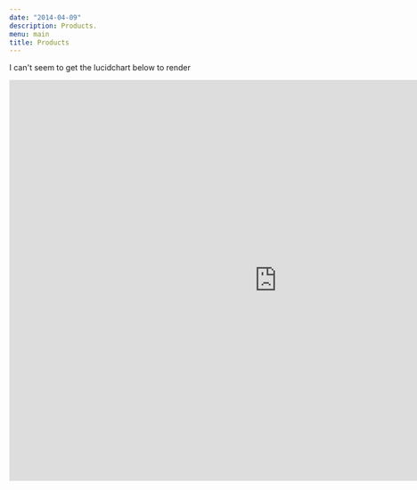 ```yaml
---
date: "2014-04-09"
description: Products.
menu: main
title: Products
---
```


I can't seem to get the lucidchart below to render

<div class="lucidchart"><iframe allowfullscreen frameborder="0" style="width:960px; height:720px" src="https://lucid.app/documents/embeddedchart/f4225fcb-551e-4b21-9ff7-05645c5b69ab" id="RJ-a2mqn2ADn"></iframe></div>
